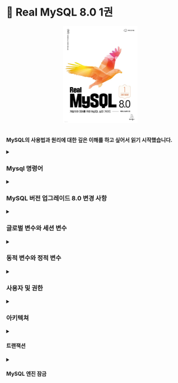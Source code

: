 # 📖 Real MySQL 8.0 1권

<div align = "center">
   <a href="https://www.yes24.com/Product/Goods/102819435">
<img src="https://raw.githubusercontent.com/buinq/imageServer/main/img/image-20230621184411106.png" alt="image-20230621184411106"  style="width:200px;"/>
  </a>
</div>

<br>

**MySQL의 사용법과 원리에 대한 깊은 이해를 하고 싶어서 읽기 시작했습니다.**



<details>

<summary><h3> Mysql 명령어 </h3></summary>



### 📌 cmd에서 접속

```
cmd> mysql -uroot -p //입력 후 패스워드 입력
```

<br>

### 📌 버전 확인

```sql
mysql> SELECT VERSION();
```

<br>

### 📌 데이터 베이스 확인

```sql
mysql> SHOW DATABASES;
```

<br>

### 📌 시스템 변수

```sql
SHOW GLOBAL VARIABLES; -- 시스템 변수 조회

SET 시스템변수=값 -- 시스템 변수 값 동적 변경 (GLOBAL 붙일 시 글로벌 변수에 적용)

SET PERSIST 시스템변수=값 -- 글로벌 변수 변경 및 설정 파일 반영

SET PERSIST_ONLY 시스템변수=값 -- 설정 파일에만 변경사항 적용

RESET PERSIST 시스템변수 -- SET PERSIST로 변경했던 사항 삭제, 현재 서버에는 적용되지 않음

```

<br>

### 📌 설정 파일 위치 및 순서 확인

MySQL은 단 하나의 설정 파일을 사용한다. 리눅스 혹은 유닉스의 경우 `my.cnf` 윈도우 계열은 `my.ini` 를 사용한다.

MySQL 서버는 지정된 여러 개의 디렉터리를 순차적으로 탐색하면서 처음 발견된 `my.cnf` 파일을 사용한다.

<br>

```
cmd> mysql --help // cmd 창에서 입력
```

위 명령어를 입력하면



```
Default options are read from the following files in the given order:
C:\WINDOWS\my.ini C:\WINDOWS\my.cnf C:\my.ini C:\my.cnf C:\Program Files\MySQL\MySQL Server 8.0\my.ini C:\Program Files\MySQL\MySQL Server 8.0\my.cnf
```

위와 같은 내용을 확인할 수 있다.

내 컴퓨터의 경우 `C:\WINDOWS\my.ini` 를 제일 우선적으로 참조한다.

<br>

### 📌 8.0 업그레이드 시 변경 사항 체크

```sql
-- mysqlcheck을 이용한 손상되거나 호환되지 않는 파일 확인
cmd> mysqlcheck -u root -p --all-databases --check-upgrade

-- 외래키 이름 길이 체크
mysql> SELECT TABLE_SCHEMA, TABLE_NAME FROM information_schema.TABLES WHERE TABLE_NAME IN  
(SELECT LEFT(SUBSTR(ID,INSTR(ID,'/')+1),INSTR(SUBSTR(ID,INSTR(ID,'/')+1),'_ibfk_')-1) 
FROM information_schema.INNODB_SYS_FOREIGN
WHERE LENGTH(SUBSTR(ID,INSTR(ID,'/')+1))> 64);

-- 공용 테이블 스페이스에 저장된 파티션이 있는지 체크
mysql> SELECT DISTINCT NAME, SPACE, SPACE_TYPE FROM information_schema.INNODB_SYS_TABLES
WHERE NAME LIKE '%#P#%' AND SPACE_TYPE NOT LIKE '%Single%';
```

<br>

### 📌 기본 인증 방식을 Native Authentication 으로 변경

```sql
SET GLOBAL default_authentication_plugin="mysql_native_password"
```

<br>

### 📌 비밀번호 변경 및 2중 비밀번호 설정

```sql
-- 비밀번호 변경
mysql> ALTER USER 'root'@'localhost' IDENTIFIED BY 'new_password';

-- 기존 비밀번호를 세컨더리 비밀번호로 설정하고 변경
mysql> ALTER USER 'root'@'localhost' IDENTIFIED BY 'new_password' RETAIN CURRENT PASSWORD;

-- 세컨더리 비밀번호 삭제
mysql> ALTER USER 'root'@'localhost' DISCARD OLD PASSWORD;


```

<br>

### 📌 권한 부여

```sql
GRANT 권한 ON 스키마.테이블 TO 'user'@'localhost'
```

<br>

### 📌 버퍼 풀 상태 백업 및 복구

```sql
-- 서버 셧다운 전에 버퍼 풀 상태 백업
mysql> SET GLOBAL innodb_buffer_pool_dump_now=ON;

-- 서버 재시작후, 백업된 버퍼 풀 상태 복구
mysql> SET GLOBAL innodb_buffer_pool_dload_now=ON;
```









</details>


<details>

<summary><h3> MySQL 버전 업그레이드 8.0 변경 사항</h3></summary>



1️⃣ 사용자 인증 방식 변경

Caching SHA-2 Authentication 인증 방식이 기본 인증 방식으로 바뀌었다.

단, MySQL 5.7에 존재했던 계정은 여전히 Native Authentication 인증 방식을 사용한다.

만약 Native Authentication을 계속 사용하고자 한다면, MySQL 서버를 시작할 때

```
--default-authentication-plugin=mysql_native_password
```

위 파라미터를 활성화 해야한다.

<br>

2️⃣ 외래키 이름의 길이

MySQL 8.0 에서는 외래키 이름이 64글자로 제한된다.

<br>

3️⃣  인덱스 힌트

이전 버전에서 사용되던 인덱스 힌트가 있다면 성능 테스트를 수행해야한다. 8.0 부터는 성능 저하를 유발할 수 있기 때문이다.

<br>

그 외, 호환되지 않은 파일 혹은 파티션의 각 테이블 스페이스를 공용 테이블 스페이스에 저장 불가



> 📌 **업그레이드 제약 사항**
>
>  **동일 메이저 버전**에서 **마이너 버전 간 업그레이드**는 데이터 파일 변경 없이 진행되며, **여러 버전을 건너뛰어서 업그레이드하는 것도 허용**.
>
> 단, **메이저 버전 간** 업그레이드는 반드시 🚨 **직전 버전에서만 업그레이드 허용**



</details>

<details>

<summary><h3> 글로벌 변수와 세션 변수</h3></summary>

MySQL 서버는 설정 파일(ex.`my.cnf`)의 내용을 읽어 메모리나 작동 방식을 초기화하고, 접속된 사용자를 제어하기 위해 값을 별도로 저장해둔다.

이러한 값을 **시스템 변수** 라고 한다.

시스템 변수는 적용 범위에 따라 글로벌 변수와 세션 변수로 나뉘고, 동시에 존재하는 경우는 `Var Scope` 가 `Both` 이다.

<br>

**글로벌 변수**는 하나의 MySQL 서버 인스턴스에서 전체적으로 영향을 미치는 시스템 변수를 의미한다.

예로, MySQL 서버에서 단 하나만 존재하는 InnoDB 버퍼 풀 크기(innodb_buffer_pool_size)가 있다.

<br>

**세션 변수**는 클라이언트가 서버에 접속할 때 기본으로 부여하는 옵션의 기본값을 제어하는 데 사용된다.

기본값은 글로벌 변수이며, 각 클라이언트가 설정하는 값은 세션 변수가 된다.

예로, 쿼리 단위로 자동 커밋을 수행할지 여부를 결정하는 `autocommit` 변수가 있다.

</details>


<details>

<summary><h3> 동적 변수와 정적 변수</h3></summary>

서버가 기동 중인 상태에서 변경 가능하면 동적 변수, 불가능하면 정적 변수이다.

기본적으로는 설정 파일을 바탕으로 시스템 변수가 정해지지만, 서버를 재시작하지 않고도 `SET` 명령어로 변수 값을 변경할 수 있다.

다만, 이렇게 변경된 값은 기동 중인 인스턴스에서만 반영되고 설정 파일 내용은 바뀌지 않는다.

<br>

💡 MySQL 8.0 부터는 `SET PERSIST` 명령을 이용하면 **실행 중인 서버의 변수를 변경하면서 설정 파일로도 기록**된다고 한다.

만약, **현재 서버에는 적용하지 않고 설정 파일에만 적용**하고 싶다면, `SET PERSIST_ONLY` 명령어를 사용하면 된다.

단, `SET PERSIST` 는 글로벌 변수에만 적용된다.

<br>

`SET GLOBAL 변수명=값`  과 같이 입력하면 글로벌 변수를 변경하고 `GLOBAL` 을 생략하면 세션 변수를 조회하고 변경한다.

</details>

<details>

<summary><h3> 사용자 및 권한 </h3></summary>

<details>

<summary><h4> 📌 계정 생성</h4></summary>

시스템 계정은 데이터베이스 서버 관리자를 위한 계정이다.

계정 관리 · 다른 세션 또는 그 세션에서 실행 중인 쿼리 강제 종료 · 스토어드 프로그램 생성 시 DEFINER를 타 사용자로 설정을 할 수 있다.

MySQL 5.7 버전 까지는 `GRANT` 명령으로 권한의 부여와 동시에 계정 생성이 가능했다.

하지만, 8.0 버전 부터는 **`CREATE USER` 명령으로 생성하고, `GRANT` 명령은 권한 부여 역할로 구분해서 실행하도록 바뀌었다.**

<br>

계정을 생성하는 예시는 다음과 같다.

```sql
CREATE USER 'user'@'%'
IDENTIFIED WITH 'mysql_native_password' BY 'password'
REQUIRE NONE
PASSWORD EXPIRE INTERVAL 30 DAY
ACCOUNT UNLOCK
PASSWORD HISOTRY DEFAULT 
PASSWORD REUSE INTERVAL DEFAULT
PASSWORD REQUIRE CURRENT DEFAULT;
```

<br>

1️⃣  IDENTIFIED WITH

사용자의 인증 방식과 비밀번호를 설정한다.

`mysql_native_password` 인증 방식은 5.7 버전까지 기본으로 사용되던 방식이다.

8.0 부터는 `caching_sha2_password` 방식이 기본 인증 방식이지만, 이 인증 방식을 사용하기 위해서는 SSL/TLS 또는 RSA 키페어를 반드시 사용해야한다.

따라서 클라이언트에서 접속할 때 SSL 옵션을 활성화해야한다.

<br>

2️⃣ REQUIRE

SSL/TLS 채널을 사용할지 여부를 설정

<br>

3️⃣  PASSWORD EXPIRE

비밀번호의 유효 기간을 설정하는 옵션이다.

별도로 명시하지 않으면 `default_password_lifetime` 변수에 저장된 값으로 설정된다.

`NEVER` , `INTERVAL n DAY`(유효기간을 오늘부터 n일자로) 등 옵션이 있다.

<br>

4️⃣  PASSWORD HISTORY

한 번 사용했던 비밀번호를 사용하지 못하게 하는 설정이다.

`password_history` 시스템 변수에 저장된 개수만큼 이력을 저장한다.

`PASSWORD HISTORY n` 과 같은 방식으로 개수를 지정할 수 있다.

<br>

5️⃣  PASSWORD REUSE INTERVAL

한 번 사용했던 비밀번호 재사용 금지 기간을 설정하는 옵션이다.

<br>

6️⃣  PASSWORD REQUIRE

비밀번호가 만료되어 새로운 비밀번호로 변경할 때, 현재 비밀번호를 필요로 할지 말지를 결정하는 옵션이다.

<br>

7️⃣  ACCOUNT LOCK / UNLOCK

계정 생성 시 또는 `ALTER USER` 명령을 사용해 **계정 정보를 변경할 때** 계정을 사용하지 못하게 잠글지 여부를 결정




</details>


<details>

<summary><h4> 고수준 비밀번호</h4></summary>



```sql
// validate_password 컴포넌트 설치
mysql> INSTALL COMPONENT 'file://component_validate_password';

// validate_password 컴포넌트가 제공하는 시스템 변수 확인
mysql> show global variables like 'validate_password%';
+--------------------------------------+--------+
| Variable_name                        | Value  |
+--------------------------------------+--------+
| validate_password.check_user_name    | ON     |
| validate_password.dictionary_file    |        |
| validate_password.length             | 8      |
| validate_password.mixed_case_count   | 1      |
| validate_password.number_count       | 1      |
| validate_password.policy             | MEDIUM |
| validate_password.special_char_count | 1      |
+--------------------------------------+--------+
```

`validate_password_policy` 의 경우 `LOW` 는 비밀번호의 길이만 검증, `MEDIUM`은 길이와 숫자, 대소문자, 특수문자의 배합을 검증

`STRONG` 은 금칙어가 포함되어있는지 까지 검증한다.

이러한 금칙어는 `validate_password.dictionary_file` 시스템 변수에 금칙어가 저장된 `txt` 파일을 등록하면 된다.



</details>

<details>

<summary><h4> 역할(Role)</h4></summary>

MySQL에서 역할(Role) 은 계정과 유사한데, 계정에게 특정 권한을 묶어서 부여하는 방법이다.

```sql
mysql> CREATE ROLE role_emp_read, role_emp_write;

mysql> GRANT SELECT ON employees.* TO role_emp_read;
mysql> GRANT INSERT, UPDATE, DELETE ON employees.* TO role_emp_write;

mysql> GRANT role_emp_read TO 계정@'localhost';

mysql> SET ROLE 'role_emp_read';
```

위와 같이, 빈 껍데기 형태의 역할을 CREATE 한다.

그리고, 각 역할에 적절한 권한을 부여한다.

권한이 있는 역할은 계정에 부여하면, 역할이 갖는 권한을 계정이 갖게 된다.

그리고 `SET ROLE` 명령어로 활성화 시켜주어야 한다.

참고로, 계정이 로그아웃되면 역할이 비활성화되는데

`SET GLOBAL activate_all_roles_on_login=ON;` 명령어로 자동 활성화를 설정해둘 수 있다.



</details>


</details>

<details>
<summary><h3> 아키텍쳐 </h3></summary>

<details>

<summary><h4> MySQL 서버</h4></summary>

<img src="https://raw.githubusercontent.com/buinq/imageServer/main/img/image-20230628063130405.png" alt="image-20230628063130405" style="width:500px;" />

MySQL 서버는 크게 ***MySQL 엔진***과 ***스토리지 엔진***으로 구분할 수 있다.

MySQL 엔진이 운전자라면 스토리지 엔진은 자동차 역할이라고 할 수 있다.

그리고 운전대에 해당하는 역할을 ***핸들러*** 라고 표현하는데, MySQL 엔진이 스토리지 엔진에게 명령할 때 사용하는 것이다.

MySQL 엔진은 요청된 SQL 문장을 분석하거나 최적화하는 등 DBMS의 두뇌에 해당하는 처리를 수행한다.

실제 데이터를 디스크 스토리지에 저장하거나 데이터를 읽어오는 역할은 스토리지 엔진이 전담한다.



<br>



<img src="https://raw.githubusercontent.com/buinq/imageServer/main/img/image-20230628064315731.png" alt="image-20230628064315731" style="width:500px;" />

MySQL은 스레드 기반으로 동작한다.

`FOREGROUND` 와 `BACKGROUND` 스레드가 존재한다.

<br>

`FOREGROUND` 스레드는 서버에 접속된 클라이언트 수만큼 존재하고 **각 클라이언트 사용자가 요청하는 쿼리 문장을 처리**한다.

작업을 마치고 커넥션을 종료하면 담당하던 스레드는 스레드 캐시로 돌아간다.

스레드 캐시에 유지할 수 있는 최대 스레드 개수는 `thread_cache_size` 변수로 설정한다.

데이터를 데이터 버퍼나 캐시로부터 가져오며, 버퍼나 캐시가 없는 경우에는 직접 디스크의 데이터나 인덱스 파일로부터 데이터를 읽어와서 작업을 처리한다.

<br>

`BACKGROUND` 스레드는 **로그를 디스크에 기록하는 로그 스레드와 데이터를 디스크로 내려쓰는 작업을 처리하는 쓰기 스레드 역할이 주 역할**이다.

`innodb_write_io_threads` 와 `innodb_read_io_threads` 시스템 변수로 스레드의 개수를 설정한다.

<br>

MySQL에서 사용되는 메모리 공간은 크게 **글로벌 메모리 영역**과 **로컬 메모리 영역**으로 구분할 수 있다.

글로벌 메모리 영역은 모든 스레드에 공유되고 일반적으로 하나의 메모리 공간만 할당된다.

로컬 메모리 영역은 MySQL 서버상에 존재하는 클라이언트 스레드가 쿼리를 처리하는 데 사용하는 메모리 영역이다.

<br>

</details>





<details>

<summary><h4> 쿼리 실행 구조</h4></summary>

<img src="https://raw.githubusercontent.com/buinq/imageServer/main/img/image-20230704160520887.png" alt="image-20230704160520887" style="zoom:80%;" />



**쿼리 파서**는 사용자 요청으로 들어온 쿼리 문장을 MySQL이 인식할 수 있는 최소 단위의 어휘로 분리해내는 작업을 한다. 이 과정에서 문법 오류를 발견할 수 있다.

**전처리기**는 쿼리 문장에 구조적인 문제점이 있는지 확인한다. 각 토큰을 테이블 이름이나 칼럼 이름 또는 내장 함수와 같은 개체를 매핑해 존재 여부와 접근 권한 등을 확인한다.

**옵티마이저**는 DBMS의 두뇌에 해당한다. 쿼리를 가장 빠르게 처리하기 위한 판단을 한다.

**실행 엔진**은 핸들러(스토리지 엔진)에게 작업을 요청하고 결과를 받아 다시 처리하는 역할을 수행한다.

**핸들러(스토리지 엔진)**은 MySQL 서버 말단에서 실행 엔진의 요청에 따라 데이터를 디스크로 저장하고 디스크로부터 읽어 오는 역할을 한다. MyISAM 혹은 InnoDB가 있다.

</details>





<details>

<summary><h4> 스레드 풀</h4></summary>

엔터프라이즈 에디션을 스레드 풀 기능을 제공하지만 커뮤니티 에디션은 Percona Server 라는 플러그인 형태로 작동하게 구현되어 있다.

스레드 풀은 내부적으로 사용자의 요청을 처리하는 스레드 개수를 줄여서 동시 처리되는 요청이 많다 하더라도 **CPU가 제한된 개수의 스레드 처리에만 집중하도록 해서 서버의 자원 소모를 줄이는 것이 목적**이다.

단, 스케줄링 과정에서 CPU 시간을 제대로 확보하지 못하는 경우에는 쿼리 처리가 더 느려지는 사례도 발생할 수 있다.  

<br>

MySQL 서버가 처리해야할 요청이 생기면 스레드 풀로 처리를 이관하는데,  

만약 스레드 풀이 처리 중인 작업이 있는 경우 `thread_poll_stall_limit` 에 정의된 밀리초만큼 여유가 있는 스레드를 기다리고  

`thread_poll_oversubscribe` 시스템 변수(기본값 3)에 설정된 개수만큼 추가로 더 받아들여서 처리한다.  

이 값이 너무 크면 스케줄링해야 할 스레드가 많아져서 비효율적으로 작동할 수 있다. 

<br>

Percona Server의 스레드 풀 플러그인은 특정 트랜잭션이나 쿼리를 우선적으로 처리할 수 있는 기능도 제공한다.

</details>



<details>

<summary><h4> InnoDB 스토리지 엔진 아키텍처</h4></summary>

1️⃣   프라이머리 키에 의한 클러스터링

***InnoDB***는 MySQL에서 사용할 수 있는 스토리지 엔진 중 거의 유일하게 **레코드 기반의 잠금을 제공**하며, 그 때문에 높은 동시성 처리가 가능하고 안정적이며 성능이 뛰어나다.

모든 테이블은 기본적으로 프라이머리 키를 클러스터링 인덱스로 사용하여 범위 스캔을 빨리 처리할 수 있다.

<br>

2️⃣   외래 키 지원

**외래 키** 기능을 지원한다.

부모 테이블과 자식 테이블 모두 해당 칼럼에 인덱스 생성이 필요하고 

데이터 변경 시 부모 테이블이나 자식 테이블에 데이터가 있는지 체크해야하기 때문에 

잠금이 여러 테이블로 전파되어 데드락이 발생할 수 있으므로 주의해야한다.

`foreign_key_checks` 변수를 `OFF` 로 설정하면 외래 키 관계에 대한 체크 작업을 일시적으로 멈출 수 있다. 

<br>

3️⃣   MVCC(Multi Version Concurrency Control)

디스크에 있는 데이터를 변경하면 버퍼 풀에는 변경된 레코드가 보관되고, 언두 로그(Undo log)에는 변경 되기 전 레코드가 보관된다.

이 상황에서 격리 수준이 READ_UNCOMMITTED인 경우에는 버퍼 풀에 변경된 사항을 반환하고 

그 외에는 변경되기 전 데이터가 있는 언두 영역의 데이터를 반환한다.

<br>

이 상황에서 Commit 이 이루어지면 버퍼 풀에 있는 데이터가 디스크에 반영되고 Rollback을 실행하면 언두로그에 있는 데이터를 버퍼 풀로 다시 복구한다.

<br>

즉, **하나의 레코드에 대해 2개의 버전이 유지되고, 필요에 따라 어느 데이터가 보여지는지 여러 가지 상황에 따라 달라지는 구조를 MVCC**라 한다.

MVCC의 InnoDB 버퍼와 언두 로그 방식이 잠금 없이 일관된 읽기를 할 수 있도록 해준다.

<br>

4️⃣   자동 데드락 감지

데드락 감지 스레드가 주기적으로 교착 상태에 빠진 트랜잭션들을 찾아서 그 중 하나를 강제 종료한다.

이때, **트랜잭션의 언두 로그 레코드를 더 적게 가진 트랜잭션**이 롤백의 대상이 된다.

`innodb_table_locks` 변수를 활성화 하면 테이블 레벨의 잠금까지 감지할 수 있으므로, 특별한 이유가 없다면 활성화 하는 것이 좋다.

<br>

동시 처리 스레드가 매우 많아져서 각 트랜잭션이 가진 잠금의 개수가 많아지면 많은 CPU 자원을 소모하고 서비스 처리 속도에 악영향을 줄 수 있다.

이런 경우에는, `innodb_deadlock_detect` 를 `OFF`로 설정하면 데드락 감지 스레드는 작동하지 않는다.

따라서, 데드락 상황이 발생하면 무한정 대기하게 될 것이다.

대신, `innodb_lock_wait_timeout` 변수를 활성화 하면, 이런 데드락 상황에서 일정 시간이 지나면 자동으로 요청이 실패하고 에러를 반환하도록 할 수 있다.

<br>

5️⃣   자동화된 장애 복구

InnoDB 데이터 파일은 기본적으로 MySQL 서버가 시작될 때 항상 자동 복구를 수행한다.

자동 복구될 수 없는 손상이 있다면 자동 복구를 멈추고 MySQL 서버는 종료돼 버린다.

<br>

이런 경우 `innodb_force_recovery` 시스템 변수를 설정해서 서버를 시작해야한다. (로그 파일 손상 시 6, 데이터 파일 손상시 1)

InnoDB 스토리지 엔진이 데이터 파일이나 로그 파일의 손상 여부 검사 과정을 선별적으로 진행할 수 있게 한다. 

<br>

MySQL 서버가 기동되고 InnoDB 테이블이 인식된다면 `mysqldump`를 이용해 백업하고 그 데이터로 다시 MySQL 서버의 DB와 테이블을 생성하는 것이 좋다.

<br>

6️⃣   InnoDB 버퍼 풀

 InnoDB 스토리지 엔진에서 가장 핵심적인 부분이다.

**디스크 데이터 파일이나 인덱스 정보를 메모리에 캐시해 두는 공간**이다.

쓰기 작업을 지연시켜 일괄 작업으로 처리할 수 있게 해주는 버퍼 역할도 같이 한다.

`innodb_buffer_pool_size` 변수로 크기를 설정할 수 있으며, 동적으로 버퍼풀의 크기를 확장할 수 있다.

<br>

내부 잠금 경합을 줄이기 위해 버퍼 풀을 여러 개로 쪼개어 관리하는데, `innodb_buffer_pool_instances` 변수로 설정할 수 있다.

전체 메모리가 1GB 미만 인경우는 1개이고, 기본적으로 8개로 초기화된다.

<br>

📌 **버퍼 풀의 구조**

버퍼 풀은 LRU 리스트와 플러시 리스트, 프리 리스트라는 3개의 자료구조를 관리한다.

**프리 리스트**는 비어있는 페이지들의 목록이며, 사용자의 쿼리가 새롭게 디스크의 데이터 페이지를 읽어와야 하는 경우 사용된다.

**LRU 리스트**는 디스크로부터 한 번 읽어온 페이지를 최대한 오랫동안 InnoDB 버퍼풀의 메모리에 유지해서 디스크 읽기를 최소화하는 것이다.

**플러시 리스트**는 디스크로 동기화되지 않은 데이터를 가진 더티 페이지의 변경 시점 기준의 페이지 목록을 관리한다.

일단 한번 변경이 가해진 데이터 페이지는 플러시 리스트에 관리되고 특정 시점이 되면 디스크로 기록된다.

<br>

데이터가 변경되면 변경 내용을 **리두 로그**에 기록하고 **버퍼 풀의 데이터 페이지**에도 변경 내용을 반영한다. 

따라서, 리두 로그의 각 엔트리는 특정 버퍼 풀의 데이터 페이지와 연결된다.

💡 InnoDB 버퍼 풀의 데이터 캐싱 기능과 쓰기 버퍼링 두 가지 기능을 향상시키려면 버퍼 풀의 메모리 공간만 키운다고 해결되지 않는다.

<br>



📌 **플러시 리스트 플러시**

InnoDB는 리두 로그 공간 재활용을 위해 주기적으로 오래된 리두 로그 공간을 비워야 한다.

리두 로그 공간이 지워지려면 반드시 더티 페이지가 먼저 디스크로 동기화 되어야 한다.

이때, **플러시 리스트 플러시 함수를 호출**해서 **오래전에 변경된 데이터 페이지 순서대로 디스크에 동기화**하는 작업을 수행한다.

한번에 **얼마나 많은 더티 페이지를 디스크로 기록**하느냐에 따라 **사용자의 쿼리 처리가 악영향을 받지 않으면서 부드럽게 처리**된다. 

<br>

📌 **LRU 리스트 플러시**

사용빈도가 낮은 데이터 페이지들을 제거해서 새로운 페이지들을 읽어올 공간이 필요하다.

이때, **LRU 리스트 플러시 함수**가 사용된다.

더티 페이지는 디스크에 동기화되고, 클린 페이지는 즉시 프리 리스트로 페이지를 옮긴다.

<br>

7️⃣   Double Write Buffer

**더티 페이지가 디스크로 잘 동기화 되었는지 확인하기 위해 존재한다.**

Double Write 버퍼에 더티 페이지를 기록하고 디스크에 쓰기를 실행한다.

동기화 작업 중간에 시스템 오류로 작업이 중단되면, **InnoDB는 재시작될 때 항상 Double Write 버퍼의 내용과 데이터 파일의 페이지들을 모두 비교**해서

다른 내용을 담고 있는 페이지가 있으면 **Double Write 버퍼의 내용을 데이터 파일의 페이지로 복사**한다.

<br>

8️⃣   언두로그

언두 로그는 특정 데이터가 변경되면, 변경되기 전 데이터를 보관한다.

이 언두 로그의 내용을 보여주느냐에 따라 트랜잭션 격리 수준을 분리할 수 있다.

트랜잭션이 하나라도 진행 중이면 언두 로그는 계속 보존되므로, 오랫동안 특정 트랜잭션이 방치되면 언두 로그 저장 공간이 계속 증가하므로 성능이 저하될 수 있다.

언두 로그 공간이 남는 것은 크게 문제가 되지 않지만, 부족한 경우에는 트랜잭션을 시작할 수 없는 심각한 문제가 발생하므로 조심해야한다.

<br>

9️⃣    체인지 버퍼

데이터 변경 시, 인덱스를 업데이트 하는 작업도 필요하다.

변경해야할 인덱스 페이지가 버퍼 풀에 있으면 바로 업데이트를 수행하지만, 디스크로부터 읽어와서 업데이트를 하는 경우에는 임시 공간에 저장해두는데

이 임시 공간이 체인지 버퍼이다.

<br>

🔟   리두로그

**서버가 비정상적으로 종료되었을 때, 데이터 파일에 기록되지 못한 데이터를 잃지 않게 해주는 안전장치**다.

데이터 변경 내용을 리두 로그에 먼저 기록하여, 비정상 적인 종료 시 기록해놓은 리두 로그를 이용해 복구한다.

**커밋됐지만 데이터 파일에 기록되지 않은 데이터**는 리두 로그에 저장된 데이터를 다시 기록하면 해결할 수 있다.

<br>

트랜잭션이 커밋되면 즉시 디스크로 기록되도록 해야 서버가 비정상적으로 종료됐을 때, 

장애 직전까지의 트랜잭션 커밋 내용이 리두 로그에 기록될 수 있고, 장애 직전 시점으로 복구할 수 있다.

<br>

대용량 데이터를 한번에 적재하는 경우 리두 로그를 비활성화해서 데이터의 적재 시간을 단축시키는 경우도 있다.

단, 비활성화했다면 작업이 끝난 후 꼭 활성화해야한다.

<br>

1️⃣1️⃣   어댑티브 해시 인덱스

사용자가 수동으로 생성하는 인덱스가 아니라 InnoDB 스토리지 엔진에서 사용자가 자주 요청하는 데이터에 대해 자동으로 생성하는 인덱스이다.

어댑티브 해시 인덱스는 B-Tree 검색 시간을 줄여주기 위해 도입된 기능이다.

자주 읽히는 데이터 페이지의 키 값을 해시 인덱스로 만들고 즉시 찾아갈 수 있어 B-Tree 의 루트 노드부터 리프 노드까지 찾아가는 비용이 없어져 성능이 빨라진다.

따라서, 어댑티브 해시 인덱스는 버퍼 풀에 올려진 데이터 페이지에 대해서만 관리된다.

<br>

어댑티브 해시 인덱스는 데이터 페이지를 메모리 내에서 접근하는 것을 더 빠르게 만드는 기능이기 때문에 데이터 페이지를 디스크에서 읽어오는 경우가 빈번하면 큰 도움을 받지 못한다.

</details>



</details>







<details>

<summary><h4> 트랜잭션 </h4></summary>

트랜잭션은 DB에 요청하는 작업의 단위이며 데이터의 정합성을 보장하기 위한 기능이다.

하나의 트랜잭션 안에는 여러개의 질의가 있을 수 있으며, 하나의 트랜잭션이 가진 질의들은 모두 적용되거나 모두 적용되지 않아야 ACID의 A(원자성)을 보장할 수 있다.

원자성을 보장하지 않으면 쿼리 중 일부라도 오류가 발생하는 경우에 부분 업데이트 현상이 발생하고, 다시 작업 전 상태로 돌려야하는 처리 작업이 추가될 수 있다.

트랜잭션의 범위는 기능에 맞게 묶고 범위를 최소화하는 것이 좋다.

데이터를 읽거나 메일 전송과 같은 부가기능이 묶여있으면 장애가 전파되어 DB가 정상적으로 동작하지 않을 수 있기 때문이다.

참고로, MyISAM 의 경우 트랜잭션을 지원하지 않으며 InnoDB의 경우 트랜잭션을 지원한다.

</details>





<details>

<summary><h4> MySQL 엔진 잠금 </h4></summary>

MySQL은 MySQL 엔진과 스토리지 엔진으로 나뉘어 진다고 했다.

MySQL 엔진 잠금은 모든 스토리지 엔진에 영향을 미치는 잠금이다.



1️⃣    **글로벌 락**

글로벌 락(GLOBAL LOCK)은 `FLUSH TABLES WITH READ LOCK` 명령으로 획득할 수 있고 가장 범위가 큰 잠금이다.

한 세션에서 글로벌 락을 획득하면 다른 세션에서 `SELECT` 를 제외한 대부분의 DDL 문장이나 DML 문장을 실행하는 경우 락이 해제될 때까지 대기 상태로 남는다.

InnoDB 같은 경우에는 트랜잭션을 지원하기 때문에, 모든 데이터 변경 작업을 멈추는 글로벌 락을 쓰기엔 비효율적이라서 백업 락이 도입되었다.

백업락은 백업 작업이 진행되는 동안에 다른 트랜잭션은 해당 테이블에 대한 수정 작업을 진행할 수 없다.

<br>

2️⃣    **테이블 락**



</details>

